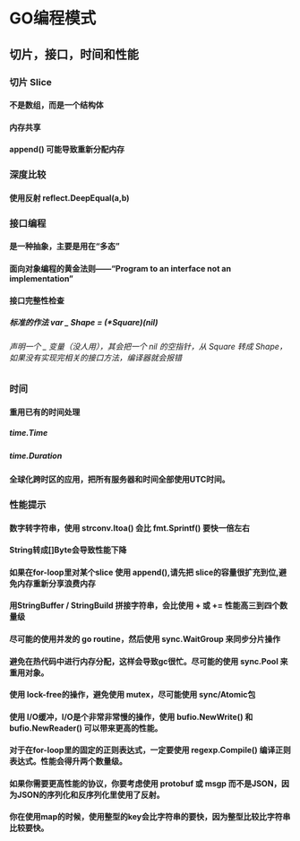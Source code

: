 # GO编程模式
## 切片，接口，时间和性能
### 切片 Slice
#### 不是数组，而是一个结构体
#### 内存共享
#### append() 可能导致重新分配内存
### 深度比较
#### 使用反射 reflect.DeepEqual(a,b)
### 接口编程
#### 是一种抽象，主要是用在“多态”
#### 面向对象编程的黄金法则——“Program to an interface not an implementation”
#### 接口完整性检查
##### 标准的作法 var _ Shape = (*Square)(nil)
###### 声明一个 _ 变量（没人用），其会把一个 nil 的空指针，从 Square 转成 Shape，如果没有实现完相关的接口方法，编译器就会报错
### 时间
#### 重用已有的时间处理
##### time.Time
##### time.Duration
#### 全球化跨时区的应用，把所有服务器和时间全部使用UTC时间。
### 性能提示
#### 数字转字符串，使用 strconv.Itoa() 会比 fmt.Sprintf() 要快一倍左右
#### String转成[]Byte会导致性能下降
#### 如果在for-loop里对某个slice 使用 append(),请先把 slice的容量很扩充到位,避免内存重新分享浪费内存
#### 用StringBuffer / StringBuild 拼接字符串，会比使用 + 或 += 性能高三到四个数量级
#### 尽可能的使用并发的 go routine，然后使用 sync.WaitGroup 来同步分片操作
#### 避免在热代码中进行内存分配，这样会导致gc很忙。尽可能的使用 sync.Pool 来重用对象。
#### 使用 lock-free的操作，避免使用 mutex，尽可能使用 sync/Atomic包
#### 使用 I/O缓冲，I/O是个非常非常慢的操作，使用 bufio.NewWrite() 和 bufio.NewReader() 可以带来更高的性能。
#### 对于在for-loop里的固定的正则表达式，一定要使用 regexp.Compile() 编译正则表达式。性能会得升两个数量级。
#### 如果你需要更高性能的协议，你要考虑使用 protobuf 或 msgp 而不是JSON，因为JSON的序列化和反序列化里使用了反射。
#### 你在使用map的时候，使用整型的key会比字符串的要快，因为整型比较比字符串比较要快。
